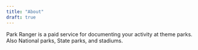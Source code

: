 ```yaml
---
title: "About"
draft: true
---
```



Park Ranger is a paid service for documenting your activity at theme parks. Also National parks, State parks, and stadiums. 